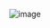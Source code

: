 ![image](https://github.com/JeffersonRPM/relogio-arduino/assets/48998618/e1b90d23-b6cd-4067-9fb4-dec35c28f928)
